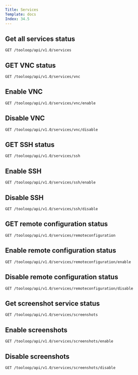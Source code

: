 ```yaml
---
Title: Services
Template: docs
Index: 34.5
---
```


## Get all services status

    GET /tooloop/api/v1.0/services


## GET VNC status

    GET /tooloop/api/v1.0/services/vnc


## Enable VNC

    GET /tooloop/api/v1.0/services/vnc/enable


## Disable VNC

    GET /tooloop/api/v1.0/services/vnc/disable


## GET SSH status

    GET /tooloop/api/v1.0/services/ssh


## Enable SSH

    GET /tooloop/api/v1.0/services/ssh/enable


## Disable SSH

    GET /tooloop/api/v1.0/services/ssh/disable


## GET remote configuration status

    GET /tooloop/api/v1.0/services/remoteconfiguration


## Enable remote configuration status

    GET /tooloop/api/v1.0/services/remoteconfiguration/enable


## Disable remote configuration status

    GET /tooloop/api/v1.0/services/remoteconfiguration/disable


## Get screenshot service status

    GET /tooloop/api/v1.0/services/screenshots


## Enable screenshots

    GET /tooloop/api/v1.0/services/screenshots/enable


## Disable screenshots

    GET /tooloop/api/v1.0/services/screenshots/disable